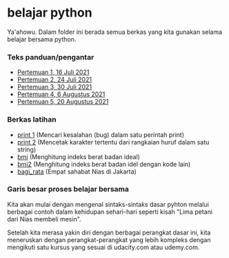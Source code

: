 # belajar python

Ya'ahowu. Dalam folder ini berada semua berkas yang kita gunakan selama belajar bersama python.

### Teks panduan/pengantar

- [Pertemuan 1, 16 Juli 2021](./pertemuan_1.md)
- [Pertemuan 2, 24 Juli 2021](./pertemuan_2.md)
- [Pertemuan 3, 30 Juli 2021](./pertemuan_3.md)
- [Pertemuan 4, 6 Augustus 2021](./pertemuan_4.md)
- [Pertemuan 5, 20 Augustus 2021](./pertemuan_4.md)


### Berkas latihan

- [print 1](./latihan/print_1.py) (Mencari kesalahan (bug) dalam satu perintah print)
- [print 2](./latihan/print_2.py) (Mencetak karakter tertentu dari rangkaian huruf dalam satu string)
- [bmi](./latihan/bmi.py) (Menghitung indeks berat badan ideal)
- [bmi2](./latihan/bmi2.py) (Menghitung indeks berat badan idel dengan kode lain)
- [bagi_rata](./latihan/bagi_rata.py) (Empat sahabat Nias di Jakarta)


### Garis besar proses belajar bersama

Kita akan mulai dengan mengenal sintaks-sintaks dasar pyhton melalui berbagai contoh dalam kehidupan sehari-hari seperti kisah "Lima petani dari Nias membeli mesin".

Setelah kita merasa yakin diri dengan berbagai perangkat dasar ini, kita meneruskan dengan perangkat-perangkat yang lebih kompleks dengan mengikuti satu kursus yang sesuai di udacity.com atau udemy.com.

